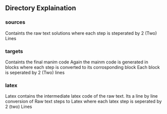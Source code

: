## Directory Explaination 
### sources
Containts the raw text solutions where each step is steperated by 2 (Two) Lines

### targets
Containts the final manim code 
Again the mainm code is generated in blocks where each step is converted to its corrosponding block 
Each block is seperated by 2 (Two) lines 

### latex
Latex contains the intermediate latex code of the raw text. 
Its a line by line conversion of Raw text steps to Latex where each latex step is seperated by 2 (two) Lines